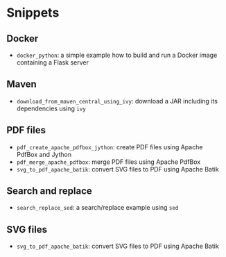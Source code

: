# Snippets

## Docker

- `docker_python`: a simple example how to build and run a Docker image containing a Flask server

## Maven

- `download_from_maven_central_using_ivy`: download a JAR including its dependencies using `ivy`

## PDF files

- `pdf_create_apache_pdfbox_jython`: create PDF files using Apache PdfBox and Jython
- `pdf_merge_apache_pdfbox`: merge PDF files using Apache PdfBox
- `svg_to_pdf_apache_batik`: convert SVG files to PDF using Apache Batik

## Search and replace

- `search_replace_sed`: a search/replace example using `sed`

## SVG files

- `svg_to_pdf_apache_batik`: convert SVG files to PDF using Apache Batik
